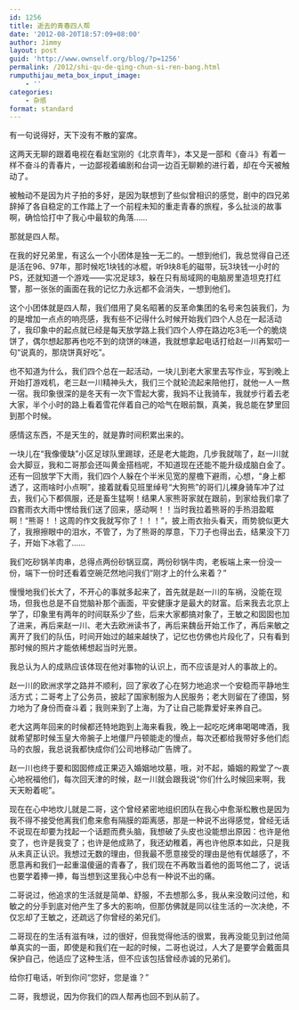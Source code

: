 ```yaml
---
id: 1256
title: 逝去的青春四人帮
date: '2012-08-20T18:57:09+08:00'
author: Jimmy
layout: post
guid: 'http://www.ownself.org/blog/?p=1256'
permalink: /2012/shi-qu-de-qing-chun-si-ren-bang.html
rumputhijau_meta_box_input_image:
    - ''
categories:
    - 杂感
format: standard
---
```


有一句说得好，天下没有不散的宴席。

这两天无聊的跟着电视在看赵宝刚的《北京青年》，本又是一部和《奋斗》有着一样不奋斗的青春片，一边鄙视着编剧和台词一边百无聊赖的进行着，却在今天被触动了。

被触动不是因为片子拍的多好，是因为联想到了些似曾相识的感觉，剧中的四兄弟辞掉了各自稳定的工作踏上了一个前程未知的重走青春的旅程，多么扯淡的故事啊，确恰恰打中了我心中最软的角落……

那就是四人帮。

在我的好兄弟里，有这么一个小团体是独一无二的。一想到他们，我总觉得自己还是活在96、97年，那时候吃1块钱的冰棍，听9块8毛的磁带，玩3块钱一小时的PS，还就知道一个游戏——实况足球3，躲在只有局域网的电脑房里造坦克打红警，那一张张的画面在我的记忆力永远都不会消失，一想到他们。

这个小团体就是四人帮，我们借用了臭名昭著的反革命集团的名号来包装我们，为的是增加一点点的响亮感，我有些不记得什么时候开始我们四个人总在一起活动了，我印象中的起点就已经是每天放学路上我们四个人停在路边吃3毛一个的脆烧饼了，偶尔想起那再也吃不到的烧饼的味道，我就想拿起电话打给赵一川再絮叨一句“说真的，那烧饼真好吃”。

也不知道为什么，我们四个总在一起活动，一块儿到老大家里去写作业，写到晚上开始打游戏机，老三赵一川精神头大，我们三个就轮流起来陪他打，就他一人一熬一宿。我印象很深的是冬天有一次下雪起大雾，我妈不让我骑车，我就步行着去老大家，半个小时的路上看着雪花伴着自己的哈气在眼前飘，真美，我总能在梦里回到那个时候。

感情这东西，不是天生的，就是靠时间积累出来的。

一块儿在“我像傻缺”小区足球队里踢球，还是老大能跑，几步我就喘了，赵一川就会大脚豆，我和二哥那会还叫黄金搭档呢，不知道现在还能不能升级成脑白金了。还有一回放学下大雨，我们四个人躲在个半米见宽的屋檐下避雨，心想，“身上都透了，这雨啥时小点啊”，接着就看见班里绰号“大狗熊”的哥们儿裸身骑车冲了过去，我们心下都佩服，还是畜生猛啊！结果人家熊哥家就在跟前，到家给我们拿了四套雨衣大雨中愣给我们送了回来，感动啊！！当时我拉着熊哥的手热泪盈眶啊！“熊哥！！这周的作文我就写你了！！！”，披上雨衣抬头看天，雨势貌似更大了，我擦擦眼中的泪水，不管了，为了熊哥的厚意，下刀子也得出去，结果没下刀子，开始下冰雹了……

我们吃砂锅羊肉串，总得点两份砂锅豆腐，两份砂锅牛肉，老板端上来一份没一份，端下一份时还看着空碗茫然地问我们“刚才上的什么来着？”

慢慢地我们长大了，不开心的事就多起来了，首先就是赵一川的车祸，没能在现场，但我也总是不自觉脑补那个画面，平安健康才是最大的财富。后来我去北京上学了，印象里有两年的时间联系少了些，后来大家都搞对象了，王敏之和囡囡也加了进来，再后来赵一川、老大去欧洲读书了，再后来魏岳开始工作了，再后来敏之离开了我们的队伍，时间开始过的越来越快了，记忆也仿佛也片段化了，只有看到那时候的照片才能依稀想起当时光景。

我总认为人的成熟应该体现在他对事物的认识上，而不应该是对人的事故上的。

赵一川的欧洲求学之路并不顺利，回了家收了心在努力地追求一个安稳而平静地生活方式；二哥考上了公务员，披起了国家制服为人民服务；老大则留在了德国，努力地为了身份而奋斗着；我则来到了上海，为了让自己能靠爱好来养自己。

老大这两年回来的时候都还特地跑到上海来看我，晚上一起吃吃烤串喝喝啤酒，我就希望那时候玉皇大帝腕子上地僵尸丹顿能走的慢点，每次还都给我带好多他们彪马的衣服，我总说我都快成你们公司地移动广告牌了。

赵一川也终于要和囡囡修成正果迈入婚姻地坟墓，哦，对不起，婚姻的殿堂了～衷心地祝福他们，每次回天津的时候，赵一川就会跟我说“你们什么时候回来啊，我天天盼着呢”。

现在在心中地坎儿就是二哥，这个曾经紧密地组织团队在我心中愈渐松散也是因为我不得不接受他离我们愈来愈有隔膜的距离感，那是一种说不出得感觉，曾经无话不说现在却要为找起一个话题而费头脑，我想破了头皮也没能想出原因：也许是他变了，也许是我变了；也许是他成熟了，我还幼稚着，再也许他原本如此，只是我从未真正认识。我想过无数的理由，但我最不愿意接受的理由是他有优越感了，不愿意再和我们一起重温傻逼的青春了，我们现在不再敢当着他的面骂他二了，说话也要学着捧一捧，每当想到这里我心中总有一种说不出的痛。

二哥说过，他追求的生活就是简单、舒服，不去想那么多，我从来没敢问过他，和敏之的分手到底对他产生了多大的影响，但那仿佛就是同以往生活的一次决绝，不仅忘却了王敏之，还疏远了你曾经的弟兄们。

二哥现在的生活有滋有味，过的很好，但我觉得他活的很累，我再没能见到过他简单真实的一面，即使是和我们在一起的时候，二哥也说过，人大了是要学会戴面具保护自己，他适应了这种生活，但不应该包括曾经赤诚的兄弟们。

给你打电话，听到你问“您好，您是谁？”

二哥，我想说，因为你我们的四人帮再也回不到从前了。